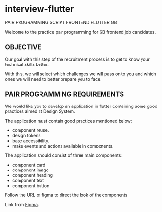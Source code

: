 # interview-flutter

PAIR PROGRAMMING SCRIPT FRONTEND FLUTTER GB

Welcome to the practice pair programming for GB frontend job candidates.

## OBJECTIVE

Our goal with this step of the recruitment process is to get to know your technical skills better.

With this, we will select which challenges we will pass on to you and which ones we will need to better prepare you to face.

## PAIR PROGRAMMING REQUIREMENTS

We would like you to develop an application in flutter containing some good practices aimed at Design System.

The application must contain good practices mentioned below:

- component reuse.
- design tokens.
- base accessibility.
- make events and actions available in components.


The application should consist of three main components:

- component card
- component image
- component heading
- component text
- component button


Follow the URL of figma to direct the look of the components

Link from [Figma](https://www.figma.com/file/6V16GN9NjSSipRG5kz0VvF/Teste-dev-flutter?node-id=0%3A1&t=8l74M4pf9Pi4d0aK-0).

